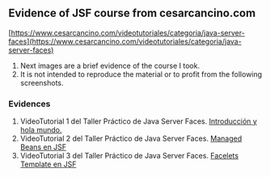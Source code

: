 ## Evidence of JSF course from cesarcancino.com

[https://www.cesarcancino.com/videotutoriales/categoria/java-server-faces](https://www.cesarcancino.com/videotutoriales/categoria/java-server-faces)

1. Next images are a brief evidence of the course I took.
2. It is not intended to reproduce the material or to profit from the following screenshots.


### Evidences
1. VideoTutorial 1 del Taller Práctico de Java Server Faces. [Introducción y hola mundo.](./cap1.md)
2. VideoTutorial 2 del Taller Práctico de Java Server Faces. [Managed Beans en JSF](./cap2.md)
3. VideoTutorial 3 del Taller Práctico de Java Server Faces. [Facelets Template en JSF](./cap3.md)

<!-- 
4. VideoTutorial 4 del Taller Práctico de Java Server Faces. [Reglas de Navegación](./cap4.md)
-->

